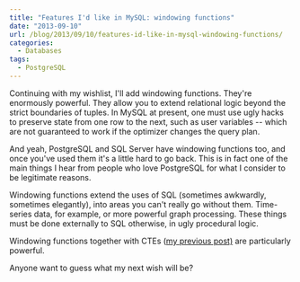 ```yaml
---
title: "Features I'd like in MySQL: windowing functions"
date: "2013-09-10"
url: /blog/2013/09/10/features-id-like-in-mysql-windowing-functions/
categories:
  - Databases
tags:
  - PostgreSQL
---
```


Continuing with my wishlist, I'll add windowing functions. They're enormously powerful. They allow you to extend relational logic beyond the strict boundaries of tuples. In MySQL at present, one must use ugly hacks to preserve state from one row to the next, such as user variables -- which are not guaranteed to work if the optimizer changes the query plan. 

And yeah, PostgreSQL and SQL Server have windowing functions too, and once you've used them it's a little hard to go back. This is in fact one of the main things I hear from people who love PostgreSQL for what I consider to be legitimate reasons. 

Windowing functions extend the uses of SQL (sometimes awkwardly, sometimes elegantly), into areas you can't really go without them. Time-series data, for example, or more powerful graph processing. These things must be done externally to SQL otherwise, in ugly procedural logic. 

Windowing functions together with CTEs ([my previous post)](/blog/2013/09/09/features-id-like-to-see-in-mysql-ctes/ "Features I’d like to see in MySQL: CTEs") are particularly powerful. 

Anyone want to guess what my next wish will be?



